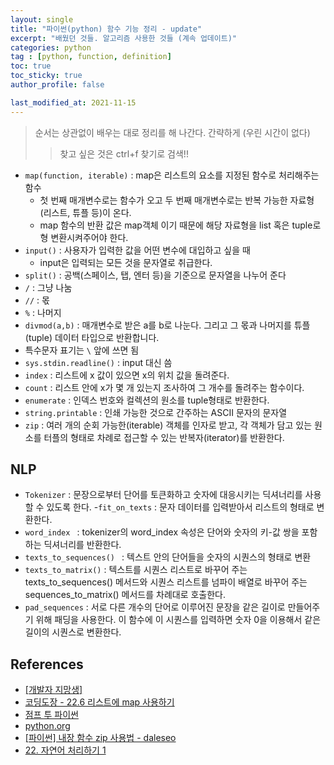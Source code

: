 ```yaml
---
layout: single
title: "파이썬(python) 함수 기능 정리 - update"
excerpt: "배웠던 것들. 알고리즘 사용한 것들 (계속 업데이트)"
categories: python
tag : [python, function, definition]
toc: true
toc_sticky: true
author_profile: false

last_modified_at: 2021-11-15
---
```


> 순서는 상관없이 배우는 대로 정리를 해 나간다. 간략하게 (우린 시간이 없다)
>> 찾고 싶은 것은 ctrl+f 찾기로 검색!!

- `map(function, iterable)` : map은 리스트의 요소를 지정된 함수로 처리해주는 함수
  - 첫 번째 매개변수로는 함수가 오고 두 번째 매개변수로는 반복 가능한 자료형(리스트, 튜플 등)이 온다.
  - map 함수의 반환 값은 map객체 이기 때문에 해당 자료형을 list 혹은 tuple로 형 변환시켜주어야 한다.
- `input()` : 사용자가 입력한 값을 어떤 변수에 대입하고 싶을 때
  - input은 입력되는 모든 것을 문자열로 취급한다.
- `split()` : 공백(스페이스, 탭, 엔터 등)을 기준으로 문자열을 나누어 준다
- `/` : 그냥 나눔 
- `//` : 몫
- `%` : 나머지
- `divmod(a,b)` : 매개변수로 받은 a를 b로 나눈다. 그리고 그 몫과 나머지를 튜플(tuple) 데이터 타입으로 반환합니다.
- 특수문자 표기는 `\` 앞에 쓰면 됨
- `sys.stdin.readline()` : input 대신 씀
- `index` : 리스트에 x 값이 있으면 x의 위치 값을 돌려준다.
- `count` : 리스트 안에 x가 몇 개 있는지 조사하여 그 개수를 돌려주는 함수이다.
- `enumerate` : 인덱스 번호와 컬렉션의 원소를 tuple형태로 반환한다.
- `string.printable` : 인쇄 가능한 것으로 간주하는 ASCII 문자의 문자열
- `zip` : 여러 개의 순회 가능한(iterable) 객체를 인자로 받고, 각 객체가 담고 있는 원소를 터플의 형태로 차례로 접근할 수 있는 반복자(iterator)를 반환한다.


## NLP

- `Tokenizer` : 문장으로부터 단어를 토큰화하고 숫자에 대응시키는 딕셔너리를 사용할 수 있도록 한다.
-`fit_on_texts` : 문자 데이터를 입력받아서 리스트의 형태로 변환한다.
- `word_index ` : tokenizer의 word_index 속성은 단어와 숫자의 키-값 쌍을 포함하는 딕셔너리를 반환한다.
- `texts_to_sequences() ` : 텍스트 안의 단어들을 숫자의 시퀀스의 형태로 변환
- `texts_to_matrix()` : 텍스트를 시퀀스 리스트로 바꾸어 주는 texts_to_sequences() 메서드와 시퀀스 리스트를 넘파이 배열로 바꾸어 주는 sequences_to_matrix() 메서드를 차례대로 호출한다.
- `pad_sequences` : 서로 다른 개수의 단어로 이루어진 문장을 같은 길이로 만들어주기 위해 패딩을 사용한다. 이 함수에 이 시퀀스를 입력하면 숫자 0을 이용해서 같은 길이의 시퀀스로 변환한다.

## References 

- [[개발자 지망생]](https://blockdmask.tistory.com/531 )
- [코딩도장 - 22.6 리스트에 map 사용하기](https://dojang.io/mod/page/view.php?id=2286)
- [점프 투 파이썬](https://wikidocs.net/25)
- [python.org](https://docs.python.org/ko/3/library/string.html)
- [[파이썬] 내장 함수 zip 사용법 - daleseo](https://www.daleseo.com/python-zip/)
- [22. 자연어 처리하기 1](https://codetorial.net/tensorflow/natural_language_processing_in_tensorflow_01.html)